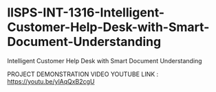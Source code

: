 # llSPS-INT-1316-Intelligent-Customer-Help-Desk-with-Smart-Document-Understanding
Intelligent Customer Help Desk with Smart Document Understanding

PROJECT DEMONSTRATION VIDEO YOUTUBE LINK : https://youtu.be/ylAqQxB2cgU
